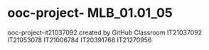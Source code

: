 # ooc-project- MLB_01.01_05    
ooc-project-it21037092 created by GitHub Classroom
IT21037092
IT21053078
IT21006784
IT20391768 
IT21270956
